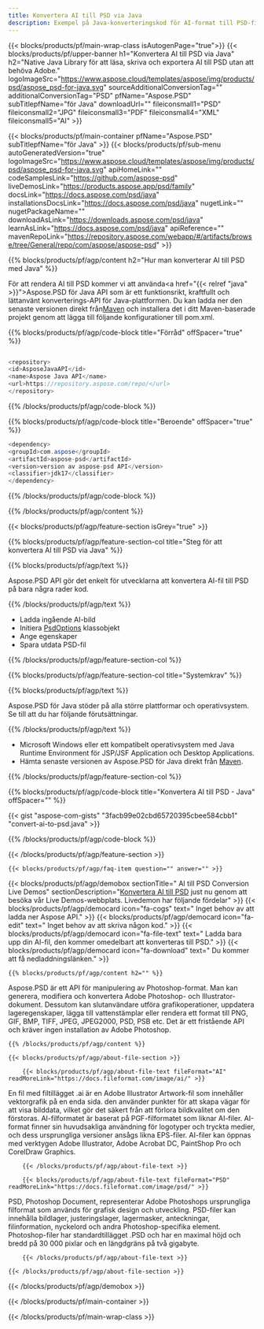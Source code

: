```yaml
---
title: Konvertera AI till PSD via Java
description: Exempel på Java-konverteringskod för AI-format till PSD-fil. Använd den här exempelkoden för att konvertera AI till PSD inom alla Java-baserade webb- eller skrivbordsapplikationer.
---
```


{{< blocks/products/pf/main-wrap-class isAutogenPage="true">}}
{{< blocks/products/pf/upper-banner h1="Konvertera AI till PSD via Java" h2="Native Java Library för att läsa, skriva och exportera AI till PSD utan att behöva Adobe." logoImageSrc="https://www.aspose.cloud/templates/aspose/img/products/psd/aspose_psd-for-java.svg" sourceAdditionalConversionTag="" additionalConversionTag="PSD" pfName="Aspose.PSD" subTitlepfName="för Java" downloadUrl="" fileiconsmall1="PSD" fileiconsmall2="JPG" fileiconsmall3="PDF" fileiconsmall4="XML" fileiconsmall5="AI" >}}

{{< blocks/products/pf/main-container pfName="Aspose.PSD" subTitlepfName="för Java" >}}
{{< blocks/products/pf/sub-menu autoGeneratedVersion="true" logoImageSrc="https://www.aspose.cloud/templates/aspose/img/products/psd/aspose_psd-for-java.svg" apiHomeLink="" codeSamplesLink="https://github.com/aspose-psd" liveDemosLink="https://products.aspose.app/psd/family" docsLink="https://docs.aspose.com/psd/java" installationsDocsLink="https://docs.aspose.com/psd/java" nugetLink="" nugetPackageName="" downloadAsLink="https://downloads.aspose.com/psd/java" learnAsLink="https://docs.aspose.com/psd/java" apiReference="" mavenRepoLink="https://repository.aspose.com/webapp/#/artifacts/browse/tree/General/repo/com/aspose/aspose-psd" >}}

{{% blocks/products/pf/agp/content h2="Hur man konverterar AI till PSD med Java" %}}

För att rendera AI till PSD kommer vi att använda<a href="{{< relref "java" >}}">Aspose.PSD för Java</a> API som är ett funktionsrikt, kraftfullt och lättanvänt konverterings-API för Java-plattformen. Du kan ladda ner den senaste versionen direkt från<a href="https://repository.aspose.com/webapp/#/artifacts/browse/tree/General/repo/com/aspose/aspose-psd">Maven</a> och installera det i ditt Maven-baserade projekt genom att lägga till följande konfigurationer till pom.xml.

{{% blocks/products/pf/agp/code-block title="Förråd" offSpacer="true" %}}

```cs

<repository>
<id>AsposeJavaAPI</id>
<name>Aspose Java API</name>
<url>https://repository.aspose.com/repo/</url>
</repository>

```

{{% /blocks/products/pf/agp/code-block %}}

{{% blocks/products/pf/agp/code-block title="Beroende" offSpacer="true" %}}

```cs
<dependency>
<groupId>com.aspose</groupId>
<artifactId>aspose-psd</artifactId>
<version>version av aspose-psd API</version>
<classifier>jdk17</classifier>
</dependency>

```

{{% /blocks/products/pf/agp/code-block %}}

{{% /blocks/products/pf/agp/content %}}

{{< blocks/products/pf/agp/feature-section isGrey="true" >}}

{{% blocks/products/pf/agp/feature-section-col title="Steg för att konvertera AI till PSD via Java" %}}

{{% blocks/products/pf/agp/text %}}

 Aspose.PSD API gör det enkelt för utvecklarna att konvertera AI-fil till PSD på bara några rader kod.

{{% /blocks/products/pf/agp/text %}}

- Ladda ingående AI-bild
- Initiera [PsdOptions](https://apireference.aspose.com/psd/java/com.aspose.psd.imageoptions/psdOptions) klassobjekt
- Ange egenskaper
- Spara utdata PSD-fil

{{% /blocks/products/pf/agp/feature-section-col %}}

{{% blocks/products/pf/agp/feature-section-col title="Systemkrav" %}}

{{% blocks/products/pf/agp/text %}}

 Aspose.PSD för Java stöder på alla större plattformar och operativsystem. Se till att du har följande förutsättningar.

{{% /blocks/products/pf/agp/text %}}

- Microsoft Windows eller ett kompatibelt operativsystem med Java Runtime Environment för JSP/JSF Application och Desktop Applications.
- Hämta senaste versionen av Aspose.PSD för Java direkt från
 [Maven](https://repository.aspose.com/webapp/#/artifacts/browse/tree/General/repo/com/aspose/aspose-psd).

{{% /blocks/products/pf/agp/feature-section-col %}}

{{% blocks/products/pf/agp/code-block title="Konvertera AI till PSD - Java" offSpacer="" %}}

{{< gist "aspose-com-gists" "3facb99e02cbd65720395cbee584cbb1" "convert-ai-to-psd.java" >}}

{{% /blocks/products/pf/agp/code-block %}}

{{< /blocks/products/pf/agp/feature-section >}}

    {{< blocks/products/pf/agp/faq-item question="" answer="" >}}
 

<!-- aboutfile Starts -->

{{< blocks/products/pf/agp/demobox sectionTitle=" AI till PSD Conversion Live Demos" sectionDescription="[Konvertera AI till PSD](https://products.aspose.app/psd/conversion/ai-to-psd) just nu genom att besöka vår Live Demos-webbplats. Livedemon har följande fördelar" >}}
        {{< blocks/products/pf/agp/democard icon="fa-cogs" text=" Inget behov av att ladda ner Aspose API." >}}
        {{< blocks/products/pf/agp/democard icon="fa-edit" text=" Inget behov av att skriva någon kod." >}}
        {{< blocks/products/pf/agp/democard icon="fa-file-text" text=" Ladda bara upp din AI-fil, den kommer omedelbart att konverteras till PSD." >}}
        {{< blocks/products/pf/agp/democard icon="fa-download" text=" Du kommer att få nedladdningslänken." >}}

    {{% blocks/products/pf/agp/content h2="" %}}

Aspose.PSD är ett API för manipulering av Photoshop-format. Man kan generera, modifiera och konvertera Adobe Photoshop- och Illustrator-dokument. Dessutom kan slutanvändare utföra grafikoperationer, uppdatera lageregenskaper, lägga till vattenstämplar eller rendera ett format till PNG, GIF, BMP, TIFF, JPEG, JPEG2000, PSD, PSB etc. Det är ett fristående API och kräver ingen installation av Adobe Photoshop.  



    {{% /blocks/products/pf/agp/content %}}

    {{< blocks/products/pf/agp/about-file-section >}}

        {{< blocks/products/pf/agp/about-file-text fileFormat="AI" readMoreLink="https://docs.fileformat.com/image/ai/" >}}
En fil med filtillägget .ai är en Adobe Illustrator Artwork-fil som innehåller vektorgrafik på en enda sida. den använder punkter för att skapa vägar för att visa bilddata, vilket gör det säkert från att förlora bildkvalitet om den förstoras. AI-filformatet är baserat på PGF-filformatet som liknar AI-filer. AI-format finner sin huvudsakliga användning för logotyper och tryckta medier, och dess ursprungliga versioner ansågs likna EPS-filer. AI-filer kan öppnas med verktygen Adobe Illustrator, Adobe Acrobat DC, PaintShop Pro och CorelDraw Graphics.

        {{< /blocks/products/pf/agp/about-file-text >}}

        {{< blocks/products/pf/agp/about-file-text fileFormat="PSD" readMoreLink="https://docs.fileformat.com/image/psd/" >}}
PSD, Photoshop Document, representerar Adobe Photoshops ursprungliga filformat som används för grafisk design och utveckling. PSD-filer kan innehålla bildlager, justeringslager, lagermasker, anteckningar, filinformation, nyckelord och andra Photoshop-specifika element. Photoshop-filer har standardtillägget .PSD och har en maximal höjd och bredd på 30 000 pixlar och en längdgräns på två gigabyte.

        {{< /blocks/products/pf/agp/about-file-text >}}

    {{< /blocks/products/pf/agp/about-file-section >}}

{{< /blocks/products/pf/agp/demobox >}}

<!-- aboutfile Ends -->



{{< /blocks/products/pf/main-container >}}
    
{{< /blocks/products/pf/main-wrap-class >}}
